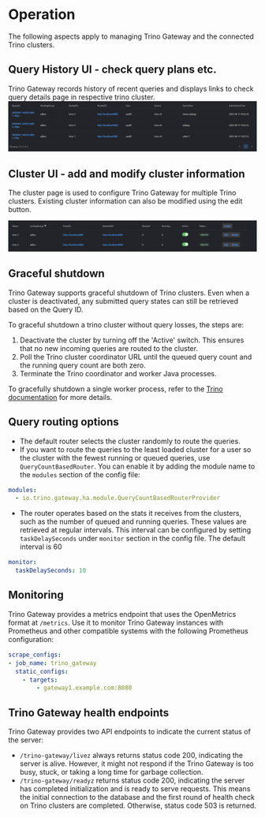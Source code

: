 # Operation

The following aspects apply to managing Trino Gateway and the connected Trino
clusters.

## Query History UI - check query plans etc.

Trino Gateway records history of recent queries and displays links to check query
details page in respective trino cluster.
![trino.gateway.io](./assets/trinogateway_query_history.png)

## Cluster UI - add and modify cluster information

The cluster page is used to configure Trino Gateway for multiple Trino clusters.
Existing cluster information can also be modified using the edit button.

![trino.gateway.io/entity](./assets/trinogateway_cluster_page.png)


## Graceful shutdown

Trino Gateway supports graceful shutdown of Trino clusters. Even when a cluster
is deactivated, any submitted query states can still be retrieved based on the
Query ID.

To graceful shutdown a trino cluster without query losses, the steps are:

1. Deactivate the cluster by turning off the 'Active' switch. This ensures that no 
   new incoming queries are routed to the cluster.
2. Poll the Trino cluster coordinator URL until the queued query count and the
   running query count are both zero.
3. Terminate the Trino coordinator and worker Java processes.

To gracefully shutdown a single worker process, refer to the [Trino 
documentation](https://trino.io/docs/current/admin/graceful-shutdown.html) for
more details.

## Query routing options

- The default router selects the cluster randomly to route the queries. 
- If you want to route the queries to the least loaded cluster for a user
  so the cluster with the fewest running or queued queries,
use `QueryCountBasedRouter`. You can enable it by adding the module name 
to the `modules` section of the config file:

```yaml
modules:
  - io.trino.gateway.ha.module.QueryCountBasedRouterProvider
```
- The router operates based on the stats it receives from the clusters, such as 
the number of queued and running queries. These values are retrieved at regular 
intervals. This interval can be configured by setting `taskDelaySeconds` under
`monitor` section in the config file. The default interval is 60
```yaml
monitor:
  taskDelaySeconds: 10
```

## Monitoring <a name="monitoring"></a>

Trino Gateway provides a metrics endpoint that uses the OpenMetrics format at 
`/metrics`. Use it to monitor Trino Gateway instances with Prometheus and 
other compatible systems with the following Prometheus configuration:

```yaml
scrape_configs:
- job_name: trino_gateway
  static_configs:
    - targets:
        - gateway1.example.com:8080
```

## Trino Gateway health endpoints

Trino Gateway provides two API endpoints to indicate the current status of the server:

* `/trino-gateway/livez` always returns status code 200, indicating the server is
alive. However, it might not respond if the Trino Gateway is too busy, stuck, or
taking a long time for garbage collection.
* `/trino-gateway/readyz` returns status code 200, indicating the server has
completed initialization and is ready to serve requests. This means the initial
connection to the database and the first round of health check on Trino clusters
are completed. Otherwise, status code 503 is returned.
